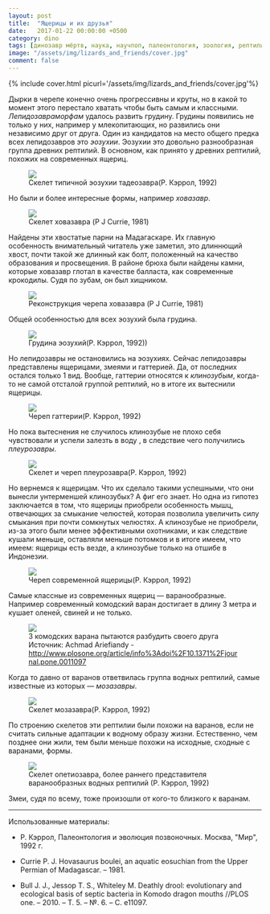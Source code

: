 ```yaml
---
layout: post
title:  "Ящерицы и их друзья"
date:   2017-01-22 00:00:00 +0500
category: dino
tags: [динозавр мёртв, наука, научпоп, палеонтология, зоология, рептилии, ящерицы, гаттерии, пермский период, триасовый период, юрский период, меловой период, лепидозавры, эозухии, комодские вараны, вараны, мозазавры, Opetiosaurus, hovasaurus, Pleurosaurus]
image: "/assets/img/lizards_and_friends/cover.jpg"
comment: false
---
```


{% include cover.html picurl='/assets/img/lizards_and_friends/cover.jpg'%}

Дырки в черепе конечно очень прогрессивны и круты, но в какой то момент этого перестало хватать чтобы быть самым
и классными. _Лепидозавраморфам_ удалось развить грудину. Грудины появились не только у них, например у млекопитающих, но развились они независимо друг от друга.
Один из кандидатов на место общего предка всех лепидозавров это _эозухии_.
Эозухии это довольно разнообразная группа древних рептилий. В основном, как принято у древних рептилий, похожих на современных ящериц. 

<figure>
  <img src="{{site.baseurl}}/assets/img/lizards_and_friends/1.png"/>
  <figcaption>Скелет типичной эозухии тадеозавра(Р. Кэррол, 1992)</figcaption>
</figure>

Но были и более интересные формы, например _ховазавр_. 

<figure>
  <img src="{{site.baseurl}}/assets/img/lizards_and_friends/2.png"/>
  <figcaption>Скелет ховазавра (P J Currie, 1981)</figcaption>
</figure>

Найдены эти хвостатые парни на Мадагаскаре. Их главную особенность внимательный читатель уже заметил, это длиннющий хвост, почти такой же длинный как болт, положенный на качество образования и просвещения. В районе брюха были найдены камни, которые ховазавр глотал в качестве балласта, как современные крокодилы. Судя по зубам, он был хищником. 

<figure>
  <img src="{{site.baseurl}}/assets/img/lizards_and_friends/3.png"/>
  <figcaption>Реконструкция черепа ховазавра (P J Currie, 1981)</figcaption>
</figure>

Общей особенностью для всех эозухий была грудина. 

<figure>
  <img src="{{site.baseurl}}/assets/img/lizards_and_friends/4.png"/>
  <figcaption>Грудина эозухий(Р. Кэррол, 1992))</figcaption>
</figure>

Но лепидозавры не остановились на эозухиях. Сейчас лепидозавры представлены ящерицами, змеями и гаттерией.
Да, от последних остался только 1 вид. Вообще, гаттерии относятся к _клинозубым_, когда-то не самой отсталой группой рептилий, но в итоге их вытеснили ящерицы. 

<figure>
  <img src="{{site.baseurl}}/assets/img/lizards_and_friends/5.png"/>
  <figcaption>Череп гаттерии(Р. Кэррол, 1992)</figcaption>
</figure>

Но пока вытеснения не случилось клинозубые не плохо себя чувствовали и успели залезть в воду , в следствие чего получились _плеурозавры_. 

<figure>
  <img src="{{site.baseurl}}/assets/img/lizards_and_friends/6.png"/>
  <figcaption>Скелет и череп плеурозавра(Р. Кэррол, 1992)</figcaption>
</figure>

Но вернемся к ящерицам. Что их сделало такими успешными, что они вынесли унтерменшей клинозубых? А фиг его знает. Но одна из гипотез заключается в том, что ящерицы приобрели особенность мышц, отвечающих за смыкание челюстей, которая позволила увеличить силу смыкания при почти сомкнутых челюстях. А клинозубые не приобрели, из-за этого были менее эффективными охотниками, и как следствие кушали меньше, оставляли меньше потомков и в итоге имеем, что имеем: ящерицы есть везде, а клинозубые только на отшибе в Индонезии. 

<figure>
  <img src="{{site.baseurl}}/assets/img/lizards_and_friends/7.png"/>
  <figcaption>Череп современной ящерицы(Р. Кэррол, 1992)</figcaption>
</figure>

Самые классные из современных ящериц — варанообразные. Например современный комодский варан достигает в длину 3 метра и кушает оленей, свиней и не только.

<figure>
  <img src="{{site.baseurl}}/assets/img/lizards_and_friends/8.png"/>
  <figcaption>3 комодских варана пытаются разбудить своего друга Источник: Achmad Ariefiandy - <a href="http://www.plosone.org/article/info%3Adoi%2F10.1371%2Fjournal.pone.0011097">http://www.plosone.org/article/info%3Adoi%2F10.1371%2Fjournal.pone.0011097</a> </figcaption>
</figure>

Когда то давно от варанов ответвилась группа водных рептилий, самые известные из которых — _мозазавры_.

<figure>
  <img src="{{site.baseurl}}/assets/img/lizards_and_friends/9.png"/>
  <figcaption>Скелет мозазавра(Р. Кэррол, 1992)</figcaption>
</figure>

По строению скелетов эти рептилии были похожи на варанов, если не считать сильные адаптации к водному образу жизни. Естественно, чем позднее они жили, тем были меньше похожи на исходные, сходные с варанами, формы. 

<figure>
  <img src="{{site.baseurl}}/assets/img/lizards_and_friends/10.png"/>
  <figcaption>Скелет опетиозавра, более раннего представителя варанообразных водных рептилий (Р. Кэррол, 1992)</figcaption>
</figure>

Змеи, судя по всему, тоже произошли от кого-то близкого к варанам. 

---

Использованные материалы:
+ Р. Кэррол, Палеонтология и эволюция позвоночных. Москва, "Мир", 1992 г.

+ Currie P. J. Hovasaurus boulei, an aquatic eosuchian from the Upper Permian of Madagascar. – 1981.

+ Bull J. J., Jessop T. S., Whiteley M. Deathly drool: evolutionary and ecological basis of septic bacteria in Komodo dragon mouths //PLOS one. – 2010. – Т. 5. – №. 6. – С. e11097.

